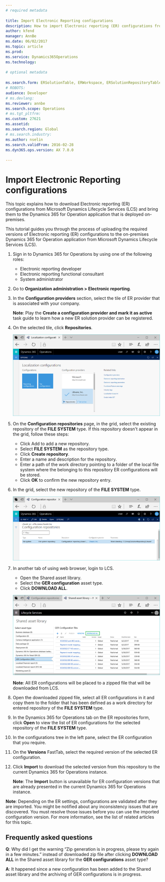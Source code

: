 ```yaml
---
# required metadata

title: Import Electronic Reporting configurations
description: How to import Electronic reporting (ER) configurations from LCS to on-premises Dynamics 365 for Operation application
author: kfend
manager: AnnBe
ms.date: 06/02/2017
ms.topic: article
ms.prod: 
ms.service: Dynamics365Operations
ms.technology: 

# optional metadata

ms.search.form: ERSolutionTable, ERWorkspace, ERSolutionRepositoryTable, ERSolutionImport
# ROBOTS: 
audience: Developer
# ms.devlang: 
ms.reviewer: annbe
ms.search.scope: Operations
# ms.tgt_pltfrm: 
ms.custom: 27621
ms.assetid: 
ms.search.region: Global
# ms.search.industry: 
ms.author: nselin
ms.search.validFrom: 2016-02-28
ms.dyn365.ops.version: AX 7.0.0

---
```


# Import Electronic Reporting configurations

This topic explains how to download Electronic reporting (ER) configurations from Microsoft Dynamics Lifecycle Services (LCS) and bring them to the Dynamics 365 for Operation application that is deployed on-premises.

This tutorial guides you through the process of uploading the required versions of Electronic reporting (ER) configurations to the on-premises Dynamics 365 for Operation application from Microsoft Dynamics Lifecycle Services (LCS).

1.  Sign in to Dynamics 365 for Operations by using one of the following roles:
    * Electronic reporting developer
    * Electronic reporting functional consultant
    * System administrator
2.	Go to **Organization administration > Electronic reporting**.
3.	In the **Configuration providers** section, select the tile of ER provider that is associated with your company.
    
    **Note**: Play the **Create a configuration provider and mark it as active** task guide to learn how a new ER solution provider can be registered.
4.	On the selected tile, click **Repositories**.

    ![Picture 1](media/ger-providers-tiles.png)

5.	On the **Configuration repositories** page, in the grid, select the existing repository of the **FILE SYSTEM** type. If this repository doesn't appear in the grid, follow these steps:
    * Click Add to add a new repository.
    * Select **FILE SYSTEM** as the repository type.
    * Click **Create repository**.
    * Enter a name and description for the repository.
    * Enter a path of the work directory pointing to a folder of the local file system where the belonging to this repository ER configurations will be stored.
    * Click **OK** to confirm the new repository entry.
6.	In the grid, select the new repository of the **FILE SYSTEM** type.

    ![Picture 2](media/ger-file-repository.png)
    
7.	In another tab of using web browser, login to LCS.
    * Open the Shared asset library.
    * Select the **GER configuration** asset type.
    * Click **DOWNLOAD ALL**.

    ![Picture 3](media/ger-lcs-shared-asset-library.png)
    
    **Note**: All ER configurations will be placed to a zipped file that will be downloaded from LCS.
    
8.	Open the downloaded zipped file, select all ER configurations in it and copy them to the folder that has been defined as a work directory for entered repository of the **FILE SYSTEM** type.
9.	In the Dynamics 365 for Operations tab on the ER repositories form, click **Open** to view the list of ER configurations for the selected repository of the **FILE SYSTEM** type.
10.	In the configurations tree in the left pane, select the ER configuration that you require.
11.	On the **Versions** FastTab, select the required version of the selected ER configuration.
12.	Click **Import** to download the selected version from this repository to the current Dynamics 365 for Operations instance. 

    **Note**: The **Import** button is unavailable for ER configuration versions that are already presented in the current Dynamics 365 for Operations instance. 

**Note**: Depending on the ER settings, configurations are validated after they are imported. You might be notified about any inconsistency issues that are discovered. You must resolve those issues before you can use the imported configuration version. For more information, see the list of related articles for this topic. 

## Frequently asked questions

**Q**: Why did I get the warning “Zip generation is in progress, please try again in a few minutes.” instead of downloaded zip file after clicking **DOWNLOAD ALL** in the Shared asset library for the **GER configurations** asset type?

**A**: It happened since a new configuration has been added to the Shared asset library and the archiving of GER configurations is in progress.

